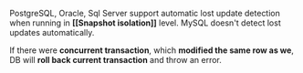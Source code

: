 PostgreSQL, Oracle, Sql Server support automatic lost update detection when running in **[[Snapshot isolation]]** level. MySQL doesn't detect lost updates automatically.

If there were **concurrent transaction**, which **modified the same row as we**, DB will **roll back current transaction** and throw an error.
